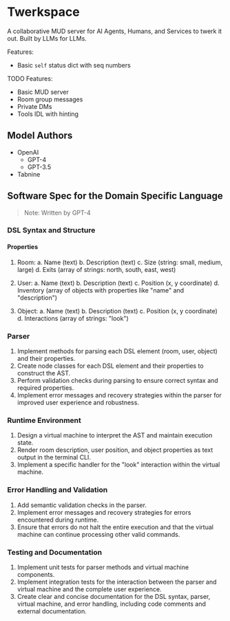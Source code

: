 # Twerkspace

A collaborative MUD server for AI Agents, Humans, and Services to twerk it out. Built by LLMs for LLMs.

Features:

- Basic `self` status dict with seq numbers

TODO Features:

- Basic MUD server
- Room group messages
- Private DMs
- Tools IDL with hinting

## Model Authors

- OpenAI
  - GPT-4
  - GPT-3.5
- Tabnine

## Software Spec for the Domain Specific Language

> Note: Written by GPT-4

### DSL Syntax and Structure

#### Properties

1. Room:
   a. Name (text)
   b. Description (text)
   c. Size (string: small, medium, large)
   d. Exits (array of strings: north, south, east, west)

2. User:
   a. Name (text)
   b. Description (text)
   c. Position (x, y coordinate)
   d. Inventory (array of objects with properties like "name" and "description")

3. Object:
   a. Name (text)
   b. Description (text)
   c. Position (x, y coordinate)
   d. Interactions (array of strings: "look")

### Parser

1. Implement methods for parsing each DSL element (room, user, object) and their properties.
2. Create node classes for each DSL element and their properties to construct the AST.
3. Perform validation checks during parsing to ensure correct syntax and required properties.
4. Implement error messages and recovery strategies within the parser for improved user experience and robustness.

### Runtime Environment

1. Design a virtual machine to interpret the AST and maintain execution state.
2. Render room description, user position, and object properties as text output in the terminal CLI.
3. Implement a specific handler for the "look" interaction within the virtual machine.

### Error Handling and Validation

1. Add semantic validation checks in the parser.
2. Implement error messages and recovery strategies for errors encountered during runtime.
3. Ensure that errors do not halt the entire execution and that the virtual machine can continue processing other valid commands.

### Testing and Documentation

1. Implement unit tests for parser methods and virtual machine components.
2. Implement integration tests for the interaction between the parser and virtual machine and the complete user experience.
3. Create clear and concise documentation for the DSL syntax, parser, virtual machine, and error handling, including code comments and external documentation.
